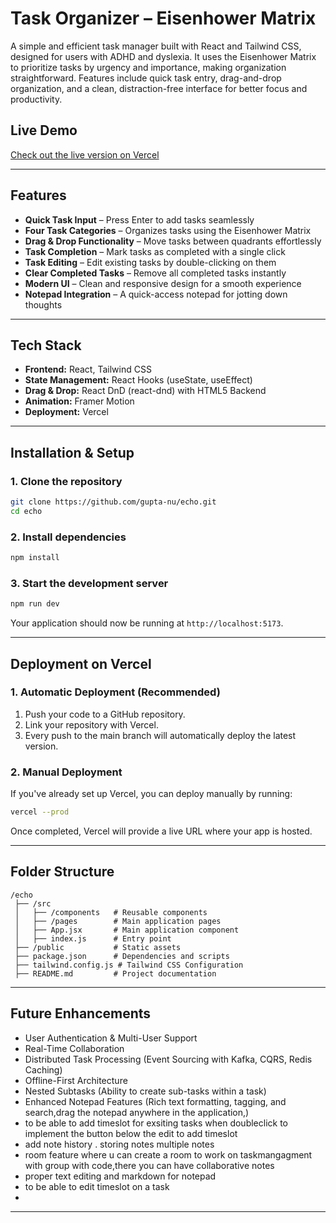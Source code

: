# Task Organizer – Eisenhower Matrix

A simple and efficient task manager built with React and Tailwind CSS, designed for users with ADHD and dyslexia. It uses the Eisenhower Matrix to prioritize tasks by urgency and importance, making organization straightforward. Features include quick task entry, drag-and-drop organization, and a clean, distraction-free interface for better focus and productivity.

## Live Demo  
[Check out the live version on Vercel](https://focuspocus.vercel.app/)  

---

## Features

- **Quick Task Input** – Press Enter to add tasks seamlessly  
- **Four Task Categories** – Organizes tasks using the Eisenhower Matrix  
- **Drag & Drop Functionality** – Move tasks between quadrants effortlessly  
- **Task Completion** – Mark tasks as completed with a single click  
- **Task Editing** – Edit existing tasks by double-clicking on them  
- **Clear Completed Tasks** – Remove all completed tasks instantly  
- **Modern UI** – Clean and responsive design for a smooth experience  
- **Notepad Integration** – A quick-access notepad for jotting down thoughts  

---

## Tech Stack

- **Frontend:** React, Tailwind CSS  
- **State Management:** React Hooks (useState, useEffect)  
- **Drag & Drop:** React DnD (react-dnd) with HTML5 Backend  
- **Animation:** Framer Motion  
- **Deployment:** Vercel  

---

## Installation & Setup

### 1. Clone the repository
```sh
git clone https://github.com/gupta-nu/echo.git
cd echo
```

### 2. Install dependencies
```sh
npm install
```

### 3. Start the development server
```sh
npm run dev
```
Your application should now be running at `http://localhost:5173`.

---

## Deployment on Vercel

### 1. Automatic Deployment (Recommended)
1. Push your code to a GitHub repository.
2. Link your repository with Vercel.
3. Every push to the main branch will automatically deploy the latest version.

### 2. Manual Deployment
If you've already set up Vercel, you can deploy manually by running:
```sh
vercel --prod
```
Once completed, Vercel will provide a live URL where your app is hosted.

---

## Folder Structure

```
/echo
 ├── /src
 │   ├── /components   # Reusable components
 │   ├── /pages        # Main application pages
 │   ├── App.jsx       # Main application component
 │   ├── index.js      # Entry point
 ├── /public           # Static assets
 ├── package.json      # Dependencies and scripts
 ├── tailwind.config.js # Tailwind CSS Configuration
 ├── README.md         # Project documentation
```

---

## Future Enhancements

- User Authentication & Multi-User Support  
- Real-Time Collaboration  
- Distributed Task Processing (Event Sourcing with Kafka, CQRS, Redis Caching)  
- Offline-First Architecture  
- Nested Subtasks (Ability to create sub-tasks within a task)  
- Enhanced Notepad Features (Rich text formatting, tagging, and search,drag the notepad anywhere in the application,)  
- to be able to add timeslot for exsiting tasks when doubleclick to implement the button below the edit to add timeslot
- add note history . storing notes multiple notes
- room feature where u can create a room to work on taskmangagment with group with code,there you can have collaborative notes
- proper text editing and markdown for notepad
- to be able to edit timeslot on a task
- 
---

